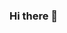 ### Hi there 👋

<!--
**peacezero/peacezero** is a ✨ _special_ ✨ repository because its `README.md` (this file) appears on your GitHub profile.

Here are some ideas to get you started:
*大家好，很高兴在这个机缘巧合的情况下认识大家
*我叫林泽睿，来自中国，兴趣爱好是看书
*人生有很多的哭泣，所以笑看人生才是值得去努力的，这个世界并不美好，所以美好是值得我们去追求的
